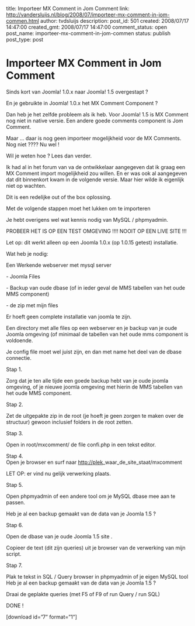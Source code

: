 title: Importeer MX Comment in Jom Comment
link: http://vandersluijs.nl/blog/2008/07/importeer-mx-comment-in-jom-commen.html
author: tvdsluijs
description: 
post_id: 501
created: 2008/07/17 14:47:00
created_gmt: 2008/07/17 14:47:00
comment_status: open
post_name: importeer-mx-comment-in-jom-commen
status: publish
post_type: post

# Importeer MX Comment in Jom Comment

Sinds kort van Joomla! 1.0.x naar Joomla! 1.5 overgestapt ?  
  
En je gebruikte in Joomla! 1.0.x het MX Comment Component ?  
  
Dan heb je het zelfde probleem als ik heb. Voor Joomla! 1.5 is MX Comment nog niet in native versie. Een andere goede comments component is Jom Comment.  
  
Maar … daar is nog geen importeer mogelijkheid voor de MX Comments. Nog niet ???? Nu wel !  
  
Wil je weten hoe ? Lees dan verder.  
  
Ik had al in het forum van va de ontwikkelaar aangegeven dat ik graag een MX Comment import mogelijkheid zou willen. En er was ook al aangegeven dat dit binnenkort kwam in de volgende versie. Maar hier wilde ik eigenlijk niet op wachten.  
  
Dit is een redelijke out of the box oplossing.  
  
Met de volgende stappen moet het lukken om te importeren  
  
Je hebt overigens wel wat kennis nodig van MySQL / phpmyadmin.  
  
PROBEER HET IS OP EEN TEST OMGEVING !!!! NOOIT OP EEN LIVE SITE !!!  
  
Let op: dit werkt alleen op een Joomla 1.0.x (op 1.0.15 getest) installatie.  
  
Wat heb je nodig:  
  
Een Werkende webserver met mysql server  
  
\- Joomla Files  
  
\- Backup van oude dbase (of in ieder geval de MMS tabellen van het oude MMS component)  
  
\- de zip met mijn files  
  
Er hoeft geen complete installatie van joomla te zijn.  
  
Een directory met alle files op een webserver en je backup van je oude Joomla omgeving (of minimaal de tabellen van het oude mms component is voldoende.  
  
Je config file moet wel juist zijn, en dan met name het deel van de dbase connectie.  
  
Stap 1.  
  
Zorg dat je ten alle tijde een goede backup hebt van je oude joomla omgeving, of je nieuwe joomla omgeving met hierin de MMS tabellen van het oude MMS component.  
  
Stap 2.  
  
Zet de uitgepakte zip in de root (je hoeft je geen zorgen te maken over de structuur) gewoon inclusief folders in de root zetten.  
  
Stap 3.   
  
Open in root/mxcomment/ de file confi.php in een tekst editor.  
  
Stap 4.  
Open je browser en surf naar <http://plek>_waar_de_site_staat/mxcomment  
  
LET OP: er vind nu gelijk verwerking plaats.  
  
Stap 5.  
  
Open phpmyadmin of een andere tool om je MySQL dbase mee aan te passen.  
  
Heb je al een backup gemaakt van de data van je Joomla 1.5 ?  
  
Stap 6.  
  
Open de dbase van je oude Joomla 1.5 site .  
  
Copieer de text (dit zijn queries) uit je browser van de verwerking van mijn script.  
  
Stap 7.  
  
Plak te tekst in SQL / Query browser in phpmyadmin of je eigen MySQL tool  
Heb je al een backup gemaakt van de data van je Joomla 1.5 ?  
  
Draai de geplakte queries (met F5 of F9 of run Query / run SQL)  
  
DONE !  
  
[download id=”7” format=”1”]